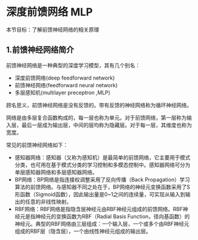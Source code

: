 # 深度前馈网络 MLP

本节目标：了解前馈神经网络的相关原理

## 1.前馈神经网络简介

前馈神经网络是一种典型的深度学习模型，其有几个别名：

- 深度前馈网络(deep feedforward network)
- 前馈神经网络(feedforward neural network)
- 多层感知机(multilayer preceptron ,MLP)

顾名思义，前馈神经网络是没有反馈的。带有反馈的神经网络称为循环神经网络。

网络是由多层复合函数构成的，每一层也称为单元。对于前馈网络，第一层称为输入层，最后一层成为输出层，中间的层均称为隐藏层。对于每一层，其维度也称为宽度。

常见的前馈神经网络如下：

- 感知器网络：感知器（又称为感知机）是最简单的前馈网络，它主要用于模式分类，也可用在基于模式分类的学习控制和多模态控制中。感知器网络可分为单层感知器网络和多层感知器网络。 
- BP网络：BP网络是指连接权调整采用了反向传播（Back Propagation）学习算法的前馈网络。与感知器不同之处在于，BP网络的神经元变换函数采用了S形函数（Sigmoid函数），因此输出量是0~1之间的连续量，可实现从输入到输出的任意的非线性映射。
- RBF网络：RBF网络是指隐含层神经元由RBF神经元组成的前馈网络。RBF神经元是指神经元的变换函数为RBF（Radial Basis Function，径向基函数）的神经元。典型的RBF网络由三层组成：一个输入层，一个或多个由RBF神经元组成的RBF层（隐含层），一个由线性神经元组成的输出层。